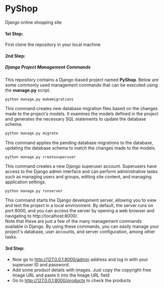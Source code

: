 # PyShop
Django online shopping site
#### 1st Step:
First clone the repository in your local machine
#### 2nd Step:
##### Django Project Management Commands
This repository contains a Django-based project named **PyShop**. Below are some commonly used management commands that can be executed using the __manage.py__ script.
```
python manage.py makemigrations
```
This command creates new database migration files based on the changes made to the project's models. 
It examines the models defined in the project and generates the necessary SQL statements to update the database schema.
```bash
python manage.py migrate
```
This command applies the pending database migrations to the database, updating the database schema to match the changes made to the models.
```python
python manage.py createsuperuser
```
This command creates a new Django superuser account. Superusers have access to the Django admin interface and can perform administrative tasks 
such as managing users and groups, editing site content, and managing application settings.
```
python manage.py runserver
```
This command starts the Django development server, allowing you to view and test the project in a local environment. 
By default, the server runs on port 8000, and you can access the server by opening a web browser and navigating to http://localhost:8000/.
<br>
Note that these are just a few of the many management commands available in Django. 
By using these commands, you can easily manage your project's database, user accounts, and server configuration, among other tasks.

#### 3rd Step:
* Now go to http://127.0.0.1:8000/admin address and log in with your superuser ID and password.
* Add some product details with images. Just copy the copyright-free Image URL and paste it into the Image URL field
* Go to http://127.0.0.1:8000/products to check the products
